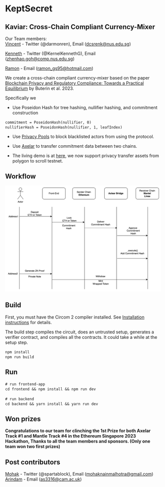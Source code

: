 # KeptSecret

## Kaviar: Cross-Chain Compliant Currency-Mixer



Our Team members:  
  [Vincent](https://github.com/KunPengRen) - Twitter (@darmonren), Email (dcsrenk@nus.edu.sg)

  [Kenneth](https://github.com/DarkArtistry) - Twitter (@KernelKennethG), Email (zhenhao.goh@comp.nus.edu.sg)

  [Ramon](https://github.com/reymom) - Email (ramon_gs95@hotmail.com)



We create a cross-chain compliant currency-mixer based on the paper [Blockchain Privacy and Regulatory Compliance: Towards a Practical Equilibrium](https://papers.ssrn.com/sol3/papers.cfm?abstract_id=4563364) by Buterin et al. 2023.

Specifically we

- Use Poseidon Hash for tree hashing, nullifier hashing, and commitment construction

```
commitment = PoseidonHash(nullifier, 0)
nullifierHash = PoseidonHash(nullifier, 1, leafIndex)
```

- Use [Privacy Pools](https://github.com/ameensol/privacy-pools) to block blacklisted actors from using the protocol.

- Use [Axelar](https://github.com/axelarnetwork/axelar-core) to transfer commitment data between two chains.

- The living demo is at [here](), we now support privacy transfer assets from polygon to scroll testnet.

## Workflow
[![Kaviar](./video/workflow.png)]()
## Build

First, you must have the Circom 2 compiler installed. See [Installation
instructions](https://docs.circom.io/getting-started/installation/) for details.

The build step compiles the circuit, does an untrusted setup, generates a verifier contract, and compiles all the contracts. It could take a while at the setup step.

```
npm install
npm run build
```

## Run
```
# run frontend-app
cd frontend && npm install && npm run dev

# run backend
cd backend && yarn install && yarn run dev
```
## Won prizes

**Congratulations to our team for clinching the 1st Prize for both Axelar Track #1 and Mantle Track #4 in the Ethereum Singapore 2023 Hackathon, Thanks to all the team members and sponsors. (Only one team won two first prizes)**  

## Post contributors
[Mohak](https://github.com/mnm458) - Twitter (@spartablock), Email (mohaknainmalhotra@gmail.com)
[Arindam](https://github.com/Arindam2407) - Email (as3316@cam.ac.uk)
